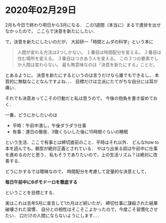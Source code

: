 # 2020年02月29日 

2月も今日で終わり明日から3月になる．
この1週間（本当に）まるで進捗を出せなかったので，
ここらで決意を新たにしたい．

で，決意を新たにしたいのだが，
大前研一「時間とムダの科学」という本に

>人間が変わる方法は3つしかない。
>１番目は時間配分を変える。
>２番目は住む場所を変える。
>３番目はつきあう人を変える。
>この３つの要素でしか人間は変わらない。
>最も無意味なのは「決意を新たにする」ことだ。

とあるように，
決意を新たにするというのは言うだけなら誰でもできるし，
本質的に無駄なことなんですよね．．．
目標だけは立派にたてがちな自分には耳が痛い．



それでも決意あってこその行動だと私は思うので，
今後の抱負を書き留めておく．


一番，どうにかしたいのは


* 平時：午前中潰し，午後ダラダラ仕事
* 有事：連日の徹夜．3徹くらいした後に15時間ぐらいの睡眠


という生活．ここで有事とは締切直前のこと．平時はそれ以外．
どんなhow to本を読んでも，朝型が絶対正義とされている．
やはり出来る奴は午前中に仕事を進めるのだと思う．
私もそうでありたいので，上の生活リズム？は絶対に改善する．


どうにかするでは曖昧なので，
時間配分を考慮して定量的な決意として，

**毎日午前中に6ポモドーロを徹底する**

ということを目標とする．


実はこれは去年5月に宣言して1カ月ほど続いたが，
締切仕事に謀殺された結果破壊された習慣．
自分との相性はそこそこよかったので，今度こそ習慣化させたい．
口だけの人間にならないようにします．．．
